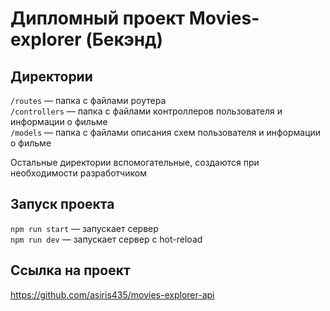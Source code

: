 # Дипломный проект Movies-explorer (Бекэнд)


## Директории

`/routes` — папка с файлами роутера  
`/controllers` — папка с файлами контроллеров пользователя и информации о фильме   
`/models` — папка с файлами описания схем пользователя и информации о фильме  
  
Остальные директории вспомогательные, создаются при необходимости разработчиком

## Запуск проекта

`npm run start` — запускает сервер   
`npm run dev` — запускает сервер с hot-reload

## Ссылка на проект

https://github.com/asiris435/movies-explorer-api
